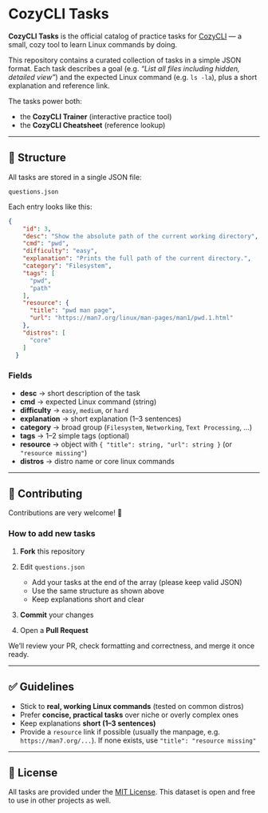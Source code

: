 # CozyCLI Tasks

**CozyCLI Tasks** is the official catalog of practice tasks for [CozyCLI](https://cozycli.com) — a small, cozy tool to learn Linux commands by doing.

This repository contains a curated collection of tasks in a simple JSON format.
Each task describes a goal (e.g. *“List all files including hidden, detailed view”*) and the expected Linux command (e.g. `ls -la`), plus a short explanation and reference link.

The tasks power both:

* the **CozyCLI Trainer** (interactive practice tool)
* the **CozyCLI Cheatsheet** (reference lookup)

---

## 📂 Structure

All tasks are stored in a single JSON file:

```
questions.json
```

Each entry looks like this:

```json
{
    "id": 3,
    "desc": "Show the absolute path of the current working directory",
    "cmd": "pwd",
    "difficulty": "easy",
    "explanation": "Prints the full path of the current directory.",
    "category": "Filesystem",
    "tags": [
      "pwd",
      "path"
    ],
    "resource": {
      "title": "pwd man page",
      "url": "https://man7.org/linux/man-pages/man1/pwd.1.html"
    },
    "distros": [
      "core"
    ]
  }
```

### Fields

* **desc** → short description of the task
* **cmd** → expected Linux command (string)
* **difficulty** → `easy`, `medium`, or `hard`
* **explanation** → short explanation (1–3 sentences)
* **category** → broad group (`Filesystem`, `Networking`, `Text Processing`, …)
* **tags** → 1–2 simple tags (optional)
* **resource** → object with `{ "title": string, "url": string }` (or `"resource missing"`)
* **distros** → distro name or core linux commands

---

## 🤝 Contributing

Contributions are very welcome! 🎉

### How to add new tasks

1. **Fork** this repository
2. Edit `questions.json`

   * Add your tasks at the end of the array (please keep valid JSON)
   * Use the same structure as shown above
   * Keep explanations short and clear
3. **Commit** your changes
4. Open a **Pull Request**

We’ll review your PR, check formatting and correctness, and merge it once ready.

---

## ✅ Guidelines

* Stick to **real, working Linux commands** (tested on common distros)
* Prefer **concise, practical tasks** over niche or overly complex ones
* Keep explanations **short (1–3 sentences)**
* Provide a `resource` link if possible (usually the manpage, e.g. `https://man7.org/...`). If none exists, use `"title": "resource missing"`

---

## 📜 License

All tasks are provided under the [MIT License](LICENSE).
This dataset is open and free to use in other projects as well.
